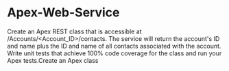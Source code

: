# Apex-Web-Service
Create an Apex REST class that is accessible at /Accounts/&lt;Account_ID>/contacts. The service will return the account's ID and name plus the ID and name of all contacts associated with the account. Write unit tests that achieve 100% code coverage for the class and run your Apex tests.Create an Apex class
